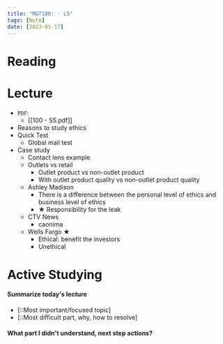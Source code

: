 ```yaml
---
title: "MGT100: - L5"
tags: [Note]
date: [2023-01-17]
---
```



# Reading


# Lecture

- `PDF`: 
    - [[100 - S5.pdf]]
- Reasons to study ethics
- Quick Test
    - Global mail test
- Case study
    - Contact lens example
    - Outlets vs retail
        - Outlet product vs non-outlet product
        - With outlet product quality vs non-outlet product quality
    - Ashley Madison
        - There is a difference between the personal level of ethics and business level of ethics
        - ★ Responsibility for the leak
    - CTV News
        - caonima 
    - Wells Fargo ★
        - Ethical: benefit the investors
        - Unethical


# Active Studying

#### Summarize today's lecture

- [::Most important/focused topic] 
- [::Most difficult part, why, how to resolve]

#### What part I didn't understand, next step actions?


